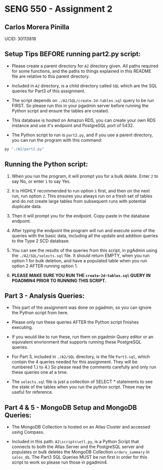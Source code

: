 # SENG 550 - Assignment 2

## Carlos Morera Pinilla

UCID: 30113818

## Setup Tips BEFORE running part2.py script:

- Please create a parent directory for `A2` directory given. All paths required for some functions, and the paths to things explained in this README file are relative to this parent directory.

- Included in `A2` directory, is a child directory called `SQL` which are the SQL queries for Part3 of this assignment.

- The script depends on `./A2/SQL/create-2d-tables.sql` query to be run FIRST. So please run this in your pgadmin server before running the Python script and ensure the tables are created.

- This database is hosted on Amazon RDS, you can create your own RDS instance and use it's endpoint and PostgreSQL port of 5432.

- The Python script to run is `part2.py`, and if you use a parent directory, you can run the program with this command:

```bash
py "./A2/part2.py"
```

## Running the Python script:

1. When you run the program, it will prompt you for a bulk delete. Enter `2` to say No, or enter `1` to say Yes.

2. It is HIGHLY recommended to run option `1` first, and then on the next run, run option `2`. This ensures you always run on a fresh set of tables and do not create large tables from subsequent runs with potential duplicate data.

3. Then it will prompt you for the endpoint. Copy-paste in the database endpoint.

4. After typing the endpoint the program will run and execute some of the queries with the basic data, including all the update and addition
   queries to the Type 2 SCD database.

5. You can see the results of the queries from this script, in pgAdmin using the `./A2/SQL/selects.sql` file. It should return EMPTY, when you run option 1 for bulk deletion, and have a populated table when you run option 2 AFTER running option 1.

6. **PLEASE MAKE SURE YOU RUN THE `create-2d-tables.sql` QUERY IN PGADMIN4 PRIOR TO RUNNING THIS SCRIPT.**

## Part 3 - Analysis Queries:

- This part of the assignment was done on pgadmin, so you can ignore the Python script from here.

- Please only run these queries AFTER the Python script finishes executing.

- If you would like to run these, run them on pgadmin Query editor or an equivalent envrionment that supports running these PostgreSQL queries.

- For Part 3, included in `./A2/SQL` directory, is the file `Part3.sql`, which contain the 4 queries needed for this assignment. They will be numbered
  1.) to 4.) So please read the comments carefully and only run these queries one at a time.

- The `selects.sql` file is just a collection of SELECT \* statements to see the state of the tables when you run the python script. These may be useful for reference.

## Part 4 & 5 - MongoDB Setup and MongoDB Queries:

- The MongoDB Collection is hosted on an Atlas Cluster and accessed using Compass.

- Included in this path: `A2\scripts\etl.py`, is a Python Script that connects to both the Atlas Server and the PostgreSQL server and populates or bulk deletes the MongoDB Collection `orders_summary` in `sales_db`. The Part3 SQL Queries MUST be run first in order for this script to work so please run those in pgadmin4.
